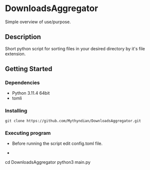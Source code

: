 # DownloadsAggregator

Simple overview of use/purpose.

## Description

Short python script for sorting files in your desired directory by it's file extension.

## Getting Started

### Dependencies

* Python 3.11.4 64bit
* tomli

### Installing

```git clone https://github.com/Mythyndian/DownloadsAggregator.git```

### Executing program

* Before running the script edit config.toml file.
* ```
cd DownloadsAggregator
python3 main.py
``` 



